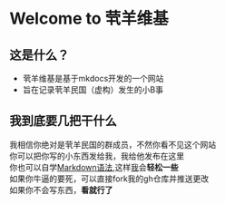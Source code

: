 # Welcome to 茕羊维基

## 这是什么？

* 茕羊维基是基于mkdocs开发的一个网站
* 旨在记录茕羊民国（虚构）发生的小B事

## 我到底要几把干什么

我相信你绝对是茕羊民国的群成员，不然你看不见这个网站<br>
你可以把你写的小东西发给我，我给他发布在这里<br>
你也可以自学[Markdown语法](https://markdown.com.cn),这样[我](./name/name.md#me)会**轻松一些**<br>
如果你牛逼的要死，可以直接fork我的gh仓库并推送更改    
如果你不会写东西，**看就行了**<br>

<script src="https://unpkg.com/oh-my-live2d@latest"></script>
<script>
// Copyright (c) 2022 oh-my-live2d and hacxy
// SPDX-License-Identifier: MIT
  OML2D.loadOml2d({
    models: [
{

  "path": "./l2d_model/zhenxun/真寻2_GG/真寻2_GG.model3.json",
  "scale": 0.04,
  "volume": 0,
  "position": [-50, 200],
  "stageStyle": {
    "height": 370,
    "width": 200
  }
},
{

  "path": "./l2d_model/Mahiro_GG/Mahiro_V1.model3.json",
  "scale": 0.06,
  "volume": 0,
  "position": [-50, 30],
  "stageStyle": {
    "height": 290,
    "width": 290
  }
},
{

  "path": "./l2d_model/model/兔兔-阿米娅.model3.json",
  "scale": 0.1,
  "volume": 0,
  "position": [0, 70],
  "stageStyle": {
    "height": 290,
    "width": 290
  }
}
    ]
  });
</script>

<div id="giscus"></div>
<script src="https://giscus.app/client.js"
        data-repo="nomdn/GoatBook-Source"
        data-repo-id="R_kgDOPXYjCw"
        data-category="General"
        data-category-id="DIC_kwDOPXYjC84Ctwim"
        data-mapping="title"
        data-strict="0"
        data-reactions-enabled="1"
        data-emit-metadata="0"
        data-input-position="top"
        data-theme="preferred_color_scheme"
        data-lang="zh-CN"
        crossorigin="anonymous"
        async>
</script>
